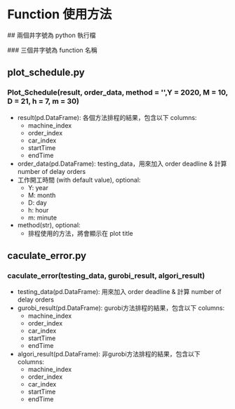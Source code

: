 # Function 使用方法
\## 兩個井字號為 python 執行檔

\### 三個井字號為 function 名稱

## plot_schedule.py
### Plot_Schedule(result, order_data, method = '',Y = 2020, M = 10, D = 21, h = 7, m = 30)
- result(pd.DataFrame): 各個方法排程的結果，包含以下 columns:
    - machine_index
    - order_index
    - car_index
    - startTime
    - endTime
- order_data(pd.DataFrame): testing_data，用來加入 order deadline & 計算 number of delay orders
- 工作開工時間 (with default value), optional:
    - Y: year
    - M: month
    - D: day
    - h: hour
    - m: minute
- method(str), optional:
    - 排程使用的方法，將會顯示在 plot title

## caculate_error.py
### caculate_error(testing_data, gurobi_result, algori_result)
- testing_data(pd.DataFrame): 用來加入 order deadline & 計算 number of delay orders
- gurobi_result(pd.DataFrame): gurobi方法排程的結果，包含以下 columns:
    - machine_index
    - order_index
    - car_index
    - startTime
    - endTime
- algori_result(pd.DataFrame): 非gurobi方法排程的結果，包含以下 columns:
    - machine_index
    - order_index
    - car_index
    - startTime
    - endTime